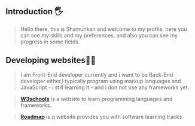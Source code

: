 ## Introduction 🖐️
> Hello there, this is Shamurikan and welcome to my profile, here you can see my skills and my preferences, and also you can see my progress in some fields.

## Developing websites🧑‍💻
> I am Front-End developer currently and i want to be Back-End developer either,I typically program using markup languages and JavaScript - i still learning it - and i don not use any frameworks yet.



> [__W3schools__](https://www.w3schools.com/) is a website to learn programming languages and frameworks.

> [__Roadmap__](https://roadmap.sh/) is q website provides you with software learning tracks
